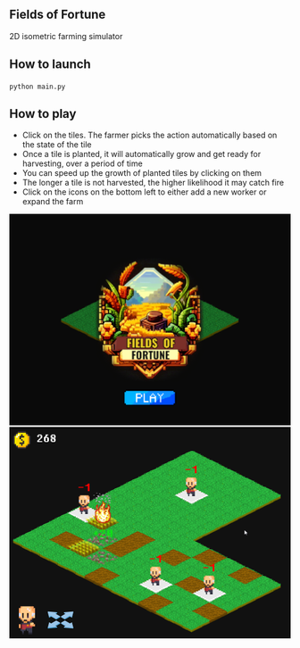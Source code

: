 ## Fields of Fortune

2D isometric farming simulator

## How to launch
`python main.py`

## How to play
- Click on the tiles. The farmer picks the action automatically based on the state of the tile
- Once a tile is planted, it will automatically grow and get ready for harvesting, over a period of time
- You can speed up the growth of planted tiles by clicking on them
- The longer a tile is not harvested, the higher likelihood it may catch fire
- Click on the icons on the bottom left to either add a new worker or expand the farm

![Thumbnail](thumbnail3.png?raw=true)
![Thumbnail](thumbnail1.png?raw=true)
